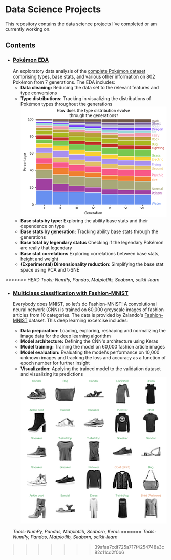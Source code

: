 # Data Science Projects
This repository contains the data science projects I've completed or am currently working on.

## Contents

- ### [Pokémon EDA](https://github.com/chris-winta/Data-Science-Projects/tree/master/Pokemon_EDA)
    An exploratory data analysis of the [complete Pokémon dataset](https://www.kaggle.com/rounakbanik/pokemon) comprising types, base stats, and various other information on 802 Pokémon from 7 generations. The EDA includes:
	- **Data cleaning:** Reducing the data set to the relevant features and type conversions
	- **Type distributions:** Tracking in visualizing the distributions of Pokémon types throughout the generations
	![Pokémon type distribution through the generations](Pokemon_EDA/pokemon_preview.png)
	- **Base stats by type:** Exploring the ability base stats and their dependence on type
	- **Base stats by generation:** Tracking ability base stats through the generations
	- **Base total by legendary status** Checking if the legendary Pokémon are really that legendary
	- **Base stat correlations** Exploring correlations between base stats, height and weight
	- **(Experimental) Dimensionality reduction**: Simplifying the base stat space using PCA and t-SNE

<<<<<<< HEAD
  _Tools: NumPy, Pandas, Matplotlib, Seaborn, scikit-learn_

- ### [Multiclass classification with Fashion-MNIST]()
    Everybody does MNIST, so let's do Fashion-MNIST! A convolutional neural network (CNN) is trained on 60,000 greyscale images of fashion articles from 10 categories. The data is provided by Zalando's [Fashion-MNIST](https://github.com/zalandoresearch/fashion-mnist) dataset. This deep learning excercise includes:
  - **Data preparation:** Loading, exploring, reshaping and normalizing the image data for the deep learning algorithm
  - **Model architecture:** Defining the CNN's architecture using Keras
  - **Model training:** Training the model on 60,000 fashion article images
  - **Model evaluation:** Evaluating the model's performance on 10,000 unknown images and tracking the loss and accuracy as a function of epoch number for further insight
  - **Visualization:** Applying the trained model to the validation dataset and visualizing its predictions
  ![Pokémon type distribution through the generations](Fashion_MNIST/fashion_MNIST_preview.png)
  
  _Tools: NumPy, Pandas, Matplotlib, Seaborn, Keras_
=======
    _Tools: NumPy, Pandas, Matplotlib, Seaborn, scikit-learn_
>>>>>>> 39afaa7cdf725a717f4254748a3c82c11cd2f0b6
